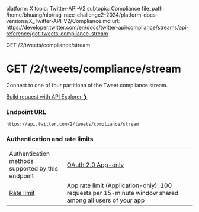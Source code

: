 platform: X
topic: Twitter-API-V2
subtopic: Compliance
file_path: /home/bhuang/nlp/rag-race-challenge2-2024/platform-docs-versions/X_Twitter-API-V2/Compliance.md
url: https://developer.twitter.com/en/docs/twitter-api/compliance/streams/api-reference/get-tweets-compliance-stream

GET /2/tweets/compliance/stream

# GET /2/tweets/compliance/stream

Connect to one of four partitiona of the Tweet compliance stream.

[Build request with API Explorer ❯](https://developer.twitter.com/apitools/api?endpoint=%2F2Tweet%2Fcompliance%2Fstream%2F%7Bid%7D&method=get) 

### Endpoint URL

`https://api.twitter.com/2/tweets/compliance/stream`  
  

### Authentication and rate limits

|     |     |
| --- | --- |
| Authentication methods  <br>supported by this endpoint | [OAuth 2.0 App-only](https://developer.twitter.com/en/docs/authentication/oauth-2-0/application-only "Use this method to obtain information in the context of an unauthenticated public user. This method is for developers that just need read-only access to public information. Click to learn how to obtain an OAuth 2.0 App Access Token.") |
| [Rate limit](https://developer.twitter.com/en/docs/rate-limits) | App rate limit (Application-only): 100 requests per 15-minute window shared among all users of your app |